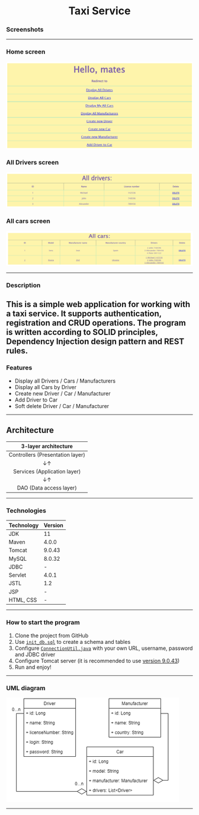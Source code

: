 <h1 align="center">Taxi Service</h1>

### Screenshots

---
### Home screen
![Home screen png](img/home.png)

### All Drivers screen
![All drivers screen png](img/drivers.png)

### All cars screen
![All cars screen png](img/cars.png)

---
### Description
This is a simple web application for working with a taxi service. It supports authentication, registration and CRUD operations.
The program is written according to SOLID principles, Dependency Injection design pattern and REST rules.
---
### Features
* Display all Drivers / Cars / Manufacturers
* Display all Cars by Driver
* Create new Driver / Car / Manufacturer
* Add Driver to Car
* Soft delete Driver / Car / Manufacturer

---
## Architecture
|       3-layer architecture       |
|:--------------------------------:|
| Controllers (Presentation layer) |
|                ↓↑                |
|   Services (Application layer)   |
|                ↓↑                |
|     DAO (Data access layer)      |

---
### Technologies
| Technology | Version |
|:-----------|:--------|
| JDK        | 11      |
| Maven      | 4.0.0   |
| Tomcat     | 9.0.43  |
| MySQL      | 8.0.32  |
| JDBC       | -       |
| Servlet    | 4.0.1   |
| JSTL       | 1.2     |
| JSP        | -       |
| HTML, CSS  | -       |

---
### How to start the program
1. Clone the project from GitHub
2. Use [`init_db.sql`](https://github.com/andrey-kiyas/taxi-service/blob/main/src/main/resources/init_db.sql) to create a schema and tables
3. Configure [`ConnectionUtil.java`](https://github.com/andrey-kiyas/taxi-service/blob/main/src/main/java/taxi/util/ConnectionUtil.java) with your own URL, username, password and JDBC driver
4. Configure Tomcat server (it is recommended to use [version 9.0.43](https://archive.apache.org/dist/tomcat/tomcat-9/v9.0.43/bin/))
5. Run and enjoy!

---
### UML diagram
![UML diagram](img/uml.png)

---
